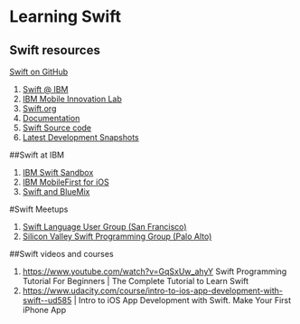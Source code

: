 # Learning Swift

## Swift resources
<a href="https://github.com/apple/swift">Swift on GitHub</a>

<ol>
<li><a href="https://developer.ibm.com/swift/">Swift @ IBM</a>
<li><a href="https://github.com/IBM-MIL">IBM Mobile Innovation Lab</a>
<li><a href="https://swift.org/">Swift.org</a>
<li><a href="https://swift.org/documentation/">Documentation</a>
<li><a href="https://swift.org/source-code/#compiler-and-standard-library">Swift Source code</a>
<li><a href="https://swift.org/download/#latest-development-snapshots">Latest Development Snapshots</a>
</ol>

##Swift at IBM
<ol>
<li><a href="https://developer.ibm.com/swift/2015/12/03/introducing-the-ibm-swift-sandbox/">IBM Swift Sandbox</a>
<li><a href="http://www.ibm.com/mobilefirst/us/en/mobilefirst-for-ios/">IBM MobileFirst for iOS</a>
<li><a href="http://www.ibm.com/cloud-computing/bluemix/solutions/mobilefirst/">Swift and BlueMix</a>
</ol>

#Swift Meetups
<ol>
<li><a href="http://www.meetup.com/swift-language/">Swift Language User Group (San Francisco)</a>
<li><a href="http://swift-language.meetup.com/cities/us/ca/palo_alto/">Silicon Valley Swift Programming Group (Palo Alto)</a>
</ol>

##Swift videos and courses

1. https://www.youtube.com/watch?v=GqSxUw_ahyY  Swift Programming Tutorial For Beginners | The Complete Tutorial to Learn Swift 
2. https://www.udacity.com/course/intro-to-ios-app-development-with-swift--ud585 | Intro to iOS App Development with Swift. Make Your First iPhone App

